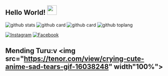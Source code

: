 ## Hello World! <img src="https://raw.githubusercontent.com/iampavangandhi/iampavangandhi/master/gifs/Hi.gif" width="30px"></h2>

![github stats](https://github-readme-stats.vercel.app/api?username=AnasBex&show_icons=true&theme=radical)
![github card](https://github-readme-stats.vercel.app/api/pin/?username=AnasBex&repo=8bit-network&theme=dark)
![github card](https://github-readme-stats.vercel.app/api/pin/?username=AnasBex&repo=PlayerEmbedPHP&theme=nightowl)
![github toplang](https://github-readme-stats.vercel.app/api/top-langs/?username=AnasBex&layout=compact&theme=nightowl)

<a href="https://www.instagram.com/anasbex_" target="_blank"><img src="https://img.shields.io/badge/Instagram-%23E4405F.svg?&style=flat-square&logo=instagram&logoColor=white" alt="Instagram"></a>
<a href="https://www.facebook.com/anas.bex.3/" target="_blank"><img src="https://img.shields.io/badge/Facebook-%231877F2.svg?&style=flat-square&logo=facebook&logoColor=white" alt="Facebook"></a>


## Mending Turu:v <img src="https://tenor.com/view/crying-cute-anime-sad-tears-gif-16038248" width"100%"></h1>
